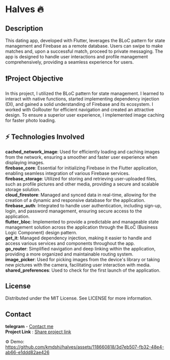 # Halves 🔥


## Description
This dating app, developed with Flutter, leverages the BLoC pattern for state management and Firebase as a remote database. Users can swipe to make matches and, upon a successful match, proceed to private messaging. The app is designed to handle user interactions and profile management comprehensively, providing a seamless experience for users.

## ❗Project Objective
In this project, I utilized the BLoC pattern for state management. I learned to interact with native functions, started implementing dependency injection (DI), and gained a solid understanding of Firebase and its ecosystem. I worked with GoRouter for efficient navigation and created an attractive design. To ensure a superior user experience, I implemented image caching for faster photo loading.

## ⚡️ Technologies Involved
**cached_network_image**: Used for efficiently loading and caching images from the network, ensuring a smoother and faster user experience when displaying images. <br />
**firebase_core**: Essential for initializing Firebase in the Flutter application, enabling seamless integration of various Firebase services. <br /> 
  **firebase_storage**: Utilized for storing and retrieving user-uploaded files, such as profile pictures and other media, providing a secure and scalable storage solution. <br /> 
  **cloud_firestore**: Managed and synced data in real-time, allowing for the creation of a dynamic and responsive database for the application. <br /> 
  **firebase_auth**: Integrated to handle user authentication, including sign-up, login, and password management, ensuring secure access to the application. <br />
**flutter_bloc**: Implemented to provide a predictable and manageable state management solution across the application through the BLoC (Business Logic Component) design pattern.<br />
**get_it**: Managed dependency injection, making it easier to handle and access various services and components throughout the app.<br />
**go_router**: Simplified navigation and deep linking within the application, providing a more organized and maintainable routing system.<br />
**image_picker**: Used for picking images from the device's library or taking new pictures with the camera, facilitating user interaction with media.<br />
**shared_preferences**: Used to check for the first launch of the application.

## License
Distributed under the MIT License. See LICENSE for more information.

## Contact
**telegram** - [Contact me](https://t.me/kmdshi)<br />
**Project Link** : [Share project link](https://github.com/kmdshi/halves)

⚙️ Demo: <br />
https://github.com/kmdshi/halves/assets/118660818/3d7eb507-fb32-48e4-ab66-e1ddd82ae426

